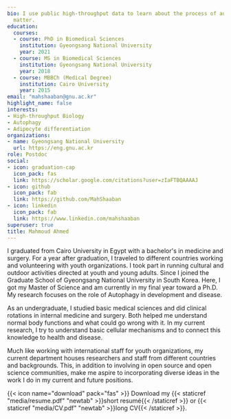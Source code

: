 ```yaml
---
bio: I use public high-throughput data to learn about the process of autophagy. I build open source tools for managing data in my lab, mainly R packages, and shiny applications.
  matter.
education:
  courses:
  - course: PhD in Biomedical Sciences
    institution: Gyeongsang National University
    year: 2021
  - course: MS in Biomedical Sciences
    institution: Gyeongsang National University
    year: 2018
  - course: MBBCh (Medical Degree)
    institution: Cairo University
    year: 2015
email: "mahshaaban@gnu.ac.kr"
highlight_name: false
interests:
- High-throughput Biology
- Autophagy
- Adipocyte differentiation
organizations:
- name: Gyeongsang National University
  url: https://eng.gnu.ac.kr
role: Postdoc
social:
- icon: graduation-cap
  icon_pack: fas
  link: https://scholar.google.com/citations?user=zIaFTBQAAAAJ
- icon: github
  icon_pack: fab
  link: https://github.com/MahShaaban
- icon: linkedin
  icon_pack: fab
  link: https://www.linkedin.com/mahshaaban
superuser: true
title: Mahmoud Ahmed
---
```


I graduated from Cairo University in Egypt with a bachelor's in medicine and surgery. For a year after graduation, I traveled to different countries working and volunteering with youth organizations. I took part in running cultural and outdoor activities directed at youth and young adults. Since I joined the Graduate School of Gyeongsang National University in South Korea. Here, I got my Master of Science and am currently in my final year toward a Ph.D. My research focuses on the role of Autophagy in development and disease.

As an undergraduate, I studied basic medical sciences and did clinical rotations in internal medicine and surgery. Both helped me understand normal body functions and what could go wrong with it. In my current research, I try to understand basic cellular mechanisms and to connect this knowledge to health and disease.

Much like working with international staff for youth organizations, my current department houses researchers and staff from different countries and backgrounds. This, in addition to involving in open source and open science communities, make me aspire to incorporating diverse ideas in the work I do in my current and future positions.

{{< icon name="download" pack="fas" >}} Download my {{< staticref "media/resume.pdf" "newtab" >}}short resumé{{< /staticref >}} or {{< staticref "media/CV.pdf" "newtab" >}}long CV{{< /staticref >}}.
